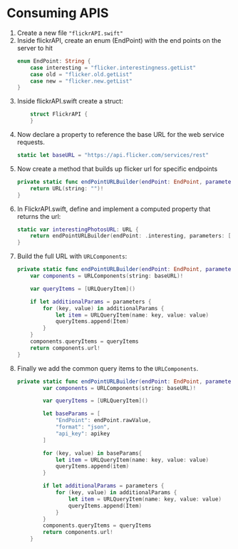 # Consuming APIS

1. Create a new file `"flickrAPI.swift"`
2. Inside flickrAPI, create an enum (EndPoint) with the end points on the server to hit
    ```swift
    enum EndPoint: String {
        case interesting = "flicker.interestingness.getList"
        case old = "flicker.old.getList"
        case new = "flicker.new.getList"
    }
    ```
3. Inside flickrAPI.swift create a struct:
    ```swift
        struct FlickrAPI {
        }
    ```
4. Now declare a property to reference the base URL for the web service requests.
    ```swift
    static let baseURL = "https://api.flicker.com/services/rest"
    ```
5. Now create a method that builds up flicker url for specific endpoints
    ```swift
    private static func endPointURLBuilder(endPoint: EndPoint, parameters: [String: String]?) -> URL {
        return URL(string: "")!
    }
    ```
6. In FlickrAPI.swift, define and implement a computed property that returns the url:
    ```swift
    static var interestingPhotosURL: URL {
        return endPointURLBuilder(endPoint: .interesting, parameters: ["extras": "url_h,date_taken"]))
    }
    ```
7. Build the full URL with `URLComponents`:
    ```swift
    private static func endPointURLBuilder(endPoint: EndPoint, parameters: [String: String]?) -> URL {
        var components = URLComponents(string: baseURL)!

        var queryItems = [URLQueryItem]()

        if let additionalParams = parameters {
            for (key, value) in additionalParams {
                let item = URLQueryItem(name: key, value: value)
                queryItems.append(Item)
            }
        }
        components.queryItems = queryItems
        return components.url!
    }
    ```
8. Finally we add the common query items to the `URLComponents`.
    ```swift
    private static func endPointURLBuilder(endPoint: EndPoint, parameters: [String: String]?) -> URL {
            var components = URLComponents(string: baseURL)!

            var queryItems = [URLQueryItem]()

            let baseParams = [
                "EndPoint": endPoint.rawValue,
                "format": "json",
                "api_key": apikey
            ]

            for (key, value) in baseParams{
                let item = URLQueryItem(name: key, value: value)
                queryItems.append(item)
            }

            if let additionalParams = parameters {
                for (key, value) in additionalParams {
                    let item = URLQueryItem(name: key, value: value)
                    queryItems.append(Item)
                }
            }
            components.queryItems = queryItems
            return components.url!
        }
    ```